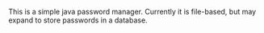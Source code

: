 This is a simple java password manager.
Currently it is file-based, but may expand to store passwords in a database.

